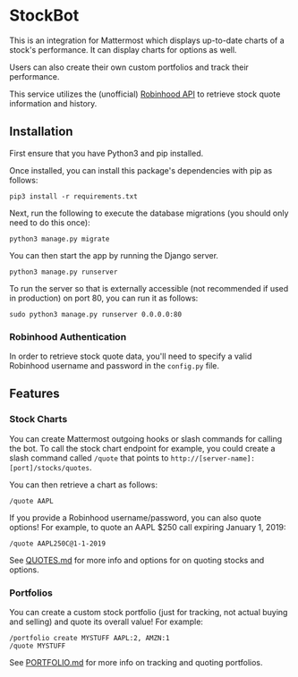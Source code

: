 # StockBot

This is an integration for Mattermost which displays up-to-date charts of a stock's performance. It can display charts for options as well.

Users can also create their own custom portfolios and track their performance.

This service utilizes the (unofficial) [Robinhood API](https://github.com/sanko/Robinhood) to retrieve stock quote information and history.

## Installation

First ensure that you have Python3 and pip installed.

Once installed, you can install this package's dependencies with pip as follows:

```
pip3 install -r requirements.txt
```

Next, run the following to execute the database migrations (you should only need to do this once):

```
python3 manage.py migrate
```

You can then start the app by running the Django server.

```
python3 manage.py runserver
```

To run the server so that is externally accessible (not recommended if used in production) on port 80, you can run it as follows:
```
sudo python3 manage.py runserver 0.0.0.0:80
```

### Robinhood Authentication

In order to retrieve stock quote data, you'll need to specify a valid Robinhood username and password in the `config.py` file.

## Features

### Stock Charts

You can create Mattermost outgoing hooks or slash commands for calling the bot. To call the stock chart endpoint for example, you could create a slash command called `/quote` that points to `http://[server-name]:[port]/stocks/quotes`.

You can then retrieve a chart as follows:

`/quote AAPL`

If you provide a Robinhood username/password, you can also quote options! For example, to quote an AAPL $250 call expiring January 1, 2019:

`/quote AAPL250C@1-1-2019`

See [QUOTES.md](QUOTES.md) for more info and options for on quoting stocks and options.

### Portfolios

You can create a custom stock portfolio (just for tracking, not actual buying and selling) and quote its overall value! For example:

```
/portfolio create MYSTUFF AAPL:2, AMZN:1
/quote MYSTUFF
```

See [PORTFOLIO.md](PORTFOLIO.md) for more info on tracking and quoting portfolios.
